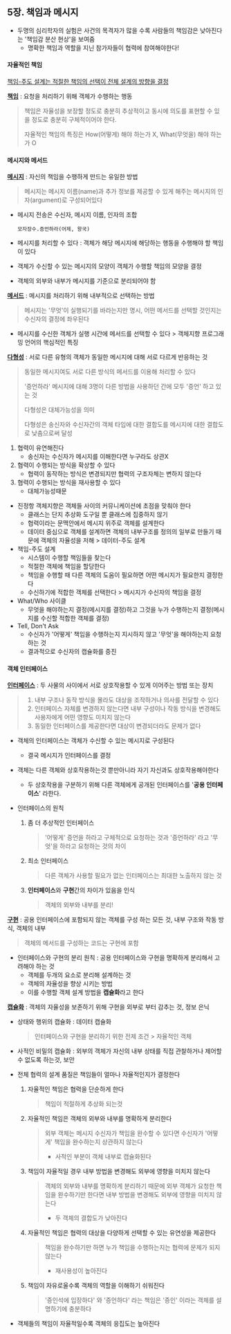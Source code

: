 ## 5장. 책임과 메시지



- 두명의 심리학자의 실험은 사건의 목격자가 많을 수록 사람들의 책임감은 낮아진다는 '책임감 분산 현상'을 보여줌
  - 명확한 책임과 역할을 지닌 참가자들이 협력에 참여해야한다!



#### 자율적인 책임

<u>책임-주도 설계는 적절한 책임의 선택이 전체 설계의 방향을 결정</u>

**<u>책임</u>** : 요청을 처리하기 위해 객체가 수행하는 행동

> 책임은 자율성을 보장할 정도로 충분히 추상적이고 동시에 의도를 표현할 수 있을 정도로 충분히 구체적이어야 한다.
>
> 자율적인 책임의 특징은 How(어떻게) 해야 하는가 X, What(무엇을) 해야 하는가 O



#### 메시지와 메서드

**<u>메시지</u>** : 자신의 책임을 수행하게 만드는 유일한 방법

>메시지는 메시지 이름(name)과 추가 정보를 제공할 수 있게 해주는 메시지의 인자(argument)로 구성되어있다

- 메시지 전송은 수신자, 메시지 이름, 인자의 조합

  ```
  모자장수.증언하라(어제, 왕국)
  ```

- 메시지를 처리할 수 있다 : 객체가 해당 메시지에 해당하는 행동을 수행해야 할 책임이 있다
- 객체가 수신할 수 있는 메시지의 모양이 객체가 수행할 책임의 모양을 결정
- 객체의 외부와 내부가 메시지를 기준으로 분리되어야 함

**<u>메서드</u>** : 메시지를 처리하기 위해 내부적으로 선택하는 방법

>메시지는 '무엇'이 실행되기를 바라는지만 명시, 어떤 메서드를 선택할 것인지는 수신자의 결정에 좌우된다

- 메시지를 수신한 객체가 실행 시간에 메서드를 선택할 수 있다 > 객체지향 프로그래밍 언어의 핵심적인 특징

<u>**다형성**</u> : 서로 다른 유형의 객체가 동일한 메시지에 대해 서로 다르게 반응하는 것

>동일한 메시지여도 서로 다른 방식의 메서드를 이용해 처리할 수 있다
>
>'증언하라' 메시지에 대해 3명이 다른 방법을 사용하던 간에 모두 '증언' 하고 있는 것
>
>다형성은 대체가능성을 의미
>
>다형성은 송신자와 수신자간의 객체 타입에 대한 결합도를 메시지에 대한 결합도로 낮춤으로써 달성

1. 협력이 유연해진다 
   - 송신자는 수신자가 메시지를 이해한다면 누구라도 상관X
2. 협력이 수행되는 방식을 확상할 수 있다
   - 협력이 동작하는 방식은 변경되지만 협력의 구조자체는 변하지 않는다
3. 협력이 수행되는 방식을 재사용할 수 있다
   - 대체가능성때문

- 진정항 객체지향은 객체들 사이의 커뮤니케이션에 초점을 맞춰야 한다
  - 클래스는 단지 추상화 도구일 뿐 클래스에 집중하지 않기
  - 협력이라는 문맥안에서 메시지 위주로 객체를 설계한다
  - 데이터 중심으로 객체를 설계하면 객체의 내부구조를 정의의 일부로 만들기 때문에 객체의 자율성을 저해 > 데이터-주도 설계
- 책임-주도 설계
  - 시스템이 수행할 책임들을 찾는다
  - 적절한 객체에 책임을 할당한다
  - 책임을 수행할 때 다른 객체의 도움이 필요하면 어떤 메시지가 필요한지 결정한다
  - 수신하기에 적합한 객체를 선택한다 > 메시지가 수신자의 책임을 결정
- What/Who 사이클
  - 무엇을 해야하는지 결정(메시지를 결정)하고 그것을 누가 수행하는지 결정(메시지를 수신할 적합한 객체를 결정)
- Tell, Don't Ask
  - 수신자가 '어떻게' 책임을 수행하는지 지시하지 않고 '무엇'을 해야하는지 요청하는 것
  - 결과적으로 수신자의 캡슐화를 증진



#### 객체 인터페이스

**<u>인터페이스</u>** : 두 사물의 사이에서 서로 상호작용할 수 있게 이어주는 방법 또는 장치

>1. 내부 구조나 동작 방식을 몰라도 대상을 조작하거나 의사를 전달할 수 있다
>2. 인터페이스 자체를 변경하지 않는다면 내부 구성이나 작동 방식을 변경해도 사용자에게 어떤 영향도 미치지 않는다
>3. 동일한 인터페이스를 제공한다면 대상이 변경되더라도 문제가 없다

- 객체의 인터페이스는 객체가 수신할 수 있는 메시지로 구성된다
  - 결국 메시지가 인터페이스를 결정
- 객체는 다른 객체와 상호작용하는것 뿐만아니라 자기 자신과도 상호작용해야한다
  - 두 상호작용을 구분하기 위해 다른 객체에게 공개된 인터페이스를 '**공용 인터페이스**' 라한다.

- 인터페이스의 원칙

  1. 좀 더 추상적인 인터페이스

     >'어떻게' 증언을 하라고 구체적으로 요청하는 것과 '증언하라' 라고 '무엇'을 하라고 요청하는 것의 차이

  2. 최소 인터페이스

     > 다른 객체가 사용할 필요가 없는 인터페이스는 최대한 노출하지 않는 것

  3. **인터페이스**와 **구현**간의 차이가 있음을 인식

     > 객체의 외부와 내부를 분리!

**<u>구현</u>** : 공용 인터페이스에 포함되지 않는 객체를 구성 하는 모든 것, 내부 구조와 작동 방식, 객체의 내부

> 객체의 메서드를 구성하는 코드는 구현에 포함

- 인터페이스와 구현의 분리 원칙 : 공용 인터페이스와 구현을 명확하게 분리해서 고려해야 하는 것
  - 객체를 두개의 요소로 분리해 설계하는 것
  - 객체의 자율성을 향상 시키는 방법
  - 이를 수행할 객체 설계 방법을 **캡슐화**라고 한다 

**<u>캡슐화</u>** : 객체의 자율성을 보존하기 위해 구현을 외부로 부터 감추는 것, 정보 은닉

- 상태와 행위의 캡슐화 : 데이터 캡슐화 

  > 인터페이스와 구현을 분리하기 위한 전제 조건 > 자율적인 객체

- 사적인 비밀의 캡슐화 : 외부의 객체가 자신의 내부 상태를 직접 관찰하거나 제어할 수 없도록 하는것, 보안



- 전체 협력의 설계 품질은 책임들이 얼마나 자율적인지가 결정한다

  1. 자율적인 책임은 협력을 단순하게 한다

     > 책임이 적절하게 추상화 되는것

  2. 자율적인 책임은 객체의 외부와 내부를 명확하게 분리한다

     > 외부 객체는 메시지 수신자가 책임을 완수할 수 있다면 수신자가 '어떻게' 책임을 완수하는지 상관하지 않는다
     >
     > - 사적인 부분이 객체 내부로 캡슐화된다

  3. 책임이 자율적일 경우 내부 방법을 변경해도 외부에 영향을 미치지 않는다

     > 객체의 외부와 내부를 명확하게 분리하기 때문에 외부 객체가 요청한 책임을 완수하기만 한다면 내부 방법을 변경해도 외부에 영향을 미치지 않는다
     >
     > - 두 객체의 결합도가 낮아진다

  4. 자율적인 책임은 협력의 대상을 다양하게 선택할 수 있는 유연성을 제공한다

     > 책임을 완수하기만 하면 누가 책임을 수행하는지는 협력에 문제가 되지않는다
     >
     > - 재사용성이 높아진다

  5. 책임이 자유로울수록 객체의 역할을 이해하기 쉬워진다

     >'증인석에 입장하다' 와 '증언하다' 라는 책임은 '증인' 이라는 객체를 설명하기에 충분하다

- 객체들의 책임이 자율적일수록 객체의 응집도는 높아진다

